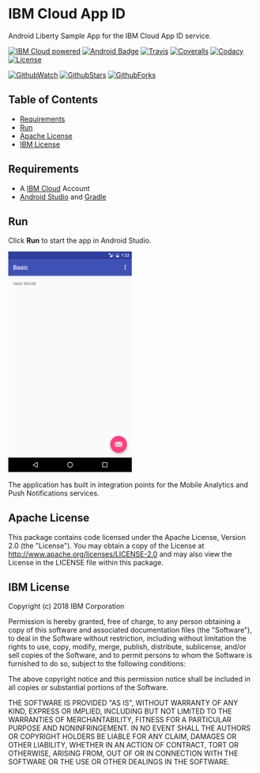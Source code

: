 # IBM Cloud App ID
Android Liberty Sample App for the IBM Cloud App ID service.

[![IBM Cloud powered][img-ibmcloud-powered]][url-ibmcloud]
[![Android Badge][img-android-badge]][url-android-badge]
[![Travis][img-travis-master]][url-travis-master]
[![Coveralls][img-coveralls-master]][url-coveralls-master]
[![Codacy][img-codacy]][url-codacy]
[![License][img-license]][link-to-license]

[![GithubWatch][img-github-watchers]][url-github-watchers]
[![GithubStars][img-github-stars]][url-github-stars]
[![GithubForks][img-github-forks]][url-github-forks]

## Table of Contents
* [Requirements](#requirements)
* [Run](#run)
* [Apache License](#apache-license)
* [IBM License](#ibm-license)

## Requirements

* A [IBM Cloud](https://www.ibm.com/cloud/) Account
* [Android Studio](https://developer.android.com/studio/index.html) and [Gradle](https://gradle.org/gradle-download/)

## Run

Click **Run** to start the app in Android Studio.

<img src="README_Images/basic.png" alt="Basic App Screenshot" width="250px"/>

The application has built in integration points for the Mobile Analytics and Push Notifications services.

## Apache License
This package contains code licensed under the Apache License, Version 2.0 (the "License"). You may obtain a copy of the License at http://www.apache.org/licenses/LICENSE-2.0 and may also view the License in the LICENSE file within this package.

## IBM License
Copyright (c) 2018 IBM Corporation

Permission is hereby granted, free of charge, to any person obtaining a copy of this software and associated documentation files (the "Software"), to deal in the Software without restriction, including without limitation the rights to use, copy, modify, merge, publish, distribute, sublicense, and/or sell copies of the Software, and to permit persons to whom the Software is furnished to do so, subject to the following conditions:

The above copyright notice and this permission notice shall be included in all copies or substantial portions of the Software.

THE SOFTWARE IS PROVIDED "AS IS", WITHOUT WARRANTY OF ANY KIND, EXPRESS OR IMPLIED, INCLUDING BUT NOT LIMITED TO THE WARRANTIES OF MERCHANTABILITY, FITNESS FOR A PARTICULAR PURPOSE AND NONINFRINGEMENT. IN NO EVENT SHALL THE AUTHORS OR COPYRIGHT HOLDERS BE LIABLE FOR ANY CLAIM, DAMAGES OR OTHER LIABILITY, WHETHER IN AN ACTION OF CONTRACT, TORT OR OTHERWISE, ARISING FROM, OUT OF OR IN CONNECTION WITH THE SOFTWARE OR THE USE OR OTHER DEALINGS IN THE SOFTWARE.

[img-ibmcloud-powered]: https://img.shields.io/badge/ibm%20cloud-powered-blue.svg
[url-ibmcloud]: https://www.ibm.com/cloud/

[img-android-badge]: https://img.shields.io/badge/platform-android-lightgrey.svg?style=flat
[url-android-badge]: https://developer.android.com/index.html

[img-travis-master]: https://travis-ci.org/ibm-cloud-security/app-id-sample-android.svg?branch=master
[url-travis-master]: https://travis-ci.org/ibm-cloud-security/app-id-sample-android?branch=master

[img-coveralls-master]: https://coveralls.io/repos/github/ibm-cloud-security/app-id-sample-android/badge.svg
[url-coveralls-master]: https://coveralls.io/github/ibm-cloud-security/app-id-sample-android

[img-codacy]: https://api.codacy.com/project/badge/Grade/ab5b96dce496408da630617b6e95f375
[url-codacy]: https://www.codacy.com/app/ibm-cloud-security/app-id-sample-android

[img-license]: https://img.shields.io/npm/l/ibmcloud-appid.svg
[link-to-license]: #apache-license

[img-github-watchers]: https://img.shields.io/github/watchers/ibm-cloud-security/app-id-sample-android.svg?style=social&label=Watch
[url-github-watchers]: https://github.com/ibm-cloud-security/app-id-sample-android/watchers
[img-github-stars]: https://img.shields.io/github/stars/ibm-cloud-security/app-id-sample-android.svg?style=social&label=Star
[url-github-stars]: https://github.com/ibm-cloud-security/app-id-sample-android/stargazers
[img-github-forks]: https://img.shields.io/github/forks/ibm-cloud-security/app-id-sample-android.svg?style=social&label=Fork
[url-github-forks]: https://github.com/ibm-cloud-security/app-id-sample-android/network
